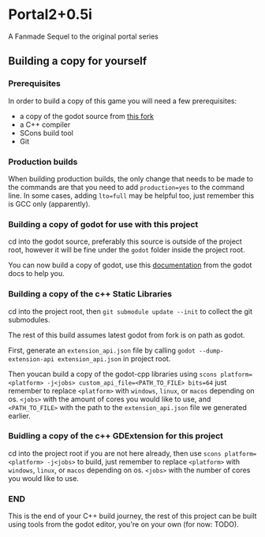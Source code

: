 # Portal2+0.5i

A Fanmade Sequel to the original portal series

## Building a copy for yourself

### Prerequisites

In order to build a copy of this game you will need a few prerequisites:
- a copy of the godot source from [this fork](https://github.com/Teapot4195/godot)
- a C++ compiler
- SCons build tool
- Git

### Production builds

When building production builds, the only change that needs to be made to the commands are that you need to add `production=yes` to the command line.
In some cases, adding `lto=full` may be helpful too, just remember this is GCC only (apparently).

### Building a copy of godot for use with this project

cd into the godot source, preferably this source is outside of the project root, however it will be fine under the `godot` folder inside the project root.

You can now build a copy of godot, use this [documentation](https://docs.godotengine.org/en/latest/contributing/development/compiling/index.html) from the godot docs to help you.

### Building a copy of the c++ Static Libraries

cd into the project root, then `git submodule update --init` to collect the git submodules.

The rest of this build assumes latest godot from fork is on path as godot.

First, generate an `extension_api.json` file by calling `godot --dump-extension-api extension_api.json` in project root.

Then youcan build a copy of the godot-cpp libraries using `scons platform=<platform> -j<jobs> custom_api_file=<PATH_TO_FILE> bits=64` just remember to replace `<platform>` with `windows`, `linux`, or `macos` depending on os. `<jobs>` with the amount of cores you would like to use, and `<PATH_TO_FILE>` with the path to the `extension_api.json` file we generated earlier.

### Buidling a copy of the c++ GDExtension for this project

cd into the project root if you are not here already, then use `scons platform=<platform> -j<jobs>` to build, just remember to replace `<platform>` with `windows`, `linux`, or `macos` depending on os. `<jobs>` with the number of cores you would like to use.

### END

This is the end of your C++ build journey, the rest of this project can be built using tools from the godot editor, you're on your own (for now: TODO).

